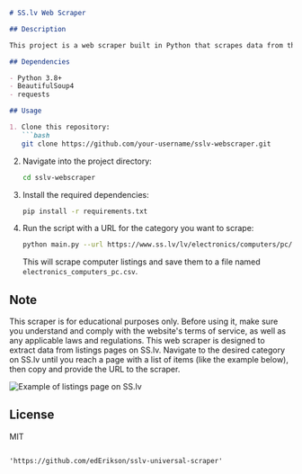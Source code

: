 ```markdown
# SS.lv Web Scraper

## Description

This project is a web scraper built in Python that scrapes data from the SS.lv website, a popular classifieds site. The scraper can fetch details from multiple categories of listings like computers, cars, furniture, real estate, etc. based on the URL provided. The scraped data is then saved in CSV format for further processing and analysis.

## Dependencies

- Python 3.8+
- BeautifulSoup4
- requests

## Usage

1. Clone this repository:
   ```bash
   git clone https://github.com/your-username/sslv-webscraper.git
   ```
2. Navigate into the project directory:
   ```bash
   cd sslv-webscraper
   ```
3. Install the required dependencies:
   ```bash
   pip install -r requirements.txt
   ```
4. Run the script with a URL for the category you want to scrape:
   ```bash
   python main.py --url https://www.ss.lv/lv/electronics/computers/pc/
   ```
   This will scrape computer listings and save them to a file named `electronics_computers_pc.csv`.

## Note

This scraper is for educational purposes only. Before using it, make sure you understand and comply with the website's terms of service, as well as any applicable laws and regulations.
This web scraper is designed to extract data from listings pages on SS.lv. Navigate to the desired category on SS.lv until you reach a page with a list of items (like the example below), then copy and provide the URL to the scraper.

![Example of listings page on SS.lv](https://github.com/edErikson/sslv-universal-scraper/assets/38958077/e811cb94-d703-4dd4-bd71-994be4ade670)


## License

MIT
```

'https://github.com/edErikson/sslv-universal-scraper'
